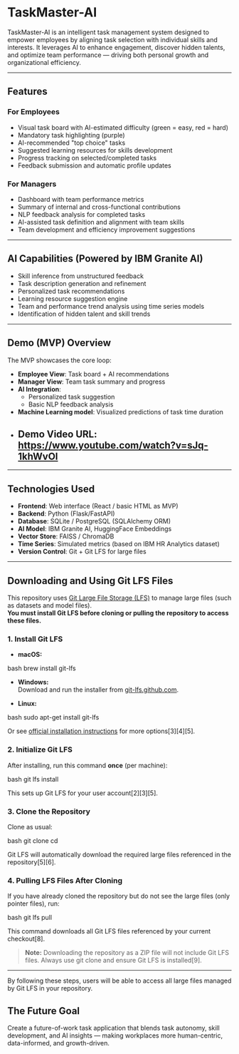 # TaskMaster-AI

TaskMaster-AI is an intelligent task management system designed to empower employees by aligning task selection with individual skills and interests. It leverages AI to enhance engagement, discover hidden talents, and optimize team performance — driving both personal growth and organizational efficiency.

---

##  Features

###  For Employees
- Visual task board with AI-estimated difficulty (green = easy, red = hard)
- Mandatory task highlighting (purple)
- AI-recommended "top choice" tasks
- Suggested learning resources for skills development
- Progress tracking on selected/completed tasks
- Feedback submission and automatic profile updates

### For Managers
- Dashboard with team performance metrics
- Summary of internal and cross-functional contributions
- NLP feedback analysis for completed tasks
- AI-assisted task definition and alignment with team skills
- Team development and efficiency improvement suggestions

---

## AI Capabilities (Powered by IBM Granite AI)

- Skill inference from unstructured feedback
- Task description generation and refinement
- Personalized task recommendations
- Learning resource suggestion engine
- Team and performance trend analysis using time series models
- Identification of hidden talent and skill trends

---

##  Demo (MVP) Overview

The MVP showcases the core loop:

- **Employee View**: Task board + AI recommendations
- **Manager View**: Team task summary and progress
- **AI Integration**:
  - Personalized task suggestion
  - Basic NLP feedback analysis
- **Machine Learning model**: Visualized predictions of task time duration
- ## Demo Video URL: https://www.youtube.com/watch?v=sJq-1khWvOI

---

##  Technologies Used

- **Frontend**: Web interface (React / basic HTML as MVP)
- **Backend**: Python (Flask/FastAPI)
- **Database**: SQLite / PostgreSQL (SQLAlchemy ORM)
- **AI Model**: IBM Granite AI, HuggingFace Embeddings
- **Vector Store**: FAISS / ChromaDB
- **Time Series**: Simulated metrics (based on IBM HR Analytics dataset)
- **Version Control**: Git + Git LFS for large files

---

## Downloading and Using Git LFS Files

This repository uses [Git Large File Storage (LFS)](https://git-lfs.github.com/) to manage large files (such as datasets and model files).  
**You must install Git LFS before cloning or pulling the repository to access these files.**

### 1. Install Git LFS

- **macOS:**  
  
bash
  brew install git-lfs


- **Windows:**  
  Download and run the installer from [git-lfs.github.com](https://git-lfs.github.com/).

- **Linux:**  
  
bash
  sudo apt-get install git-lfs


Or see [official installation instructions](https://git-lfs.github.com/) for more options[3][4][5].

### 2. Initialize Git LFS

After installing, run this command **once** (per machine):

bash
git lfs install

This sets up Git LFS for your user account[2][3][5].

### 3. Clone the Repository

Clone as usual:

bash
git clone <repository-url>
cd <repository-directory>


Git LFS will automatically download the required large files referenced in the repository[5][6].

### 4. Pulling LFS Files After Cloning

If you have already cloned the repository but do not see the large files (only pointer files), run:

bash
git lfs pull

This command downloads all Git LFS files referenced by your current checkout[8].

> **Note:** Downloading the repository as a ZIP file will not include Git LFS files. Always use git clone and ensure Git LFS is installed[9].

---

By following these steps, users will be able to access all large files managed by Git LFS in your repository.
## The Future Goal
Create a future-of-work task application that blends task autonomy, skill development, and AI insights — making workplaces more human-centric, data-informed, and growth-driven.
